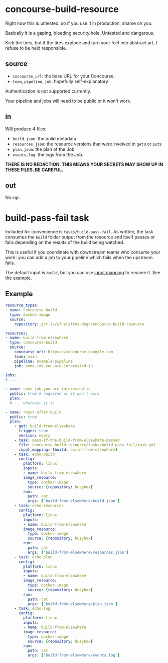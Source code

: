 # concourse-build-resource

Right now this is untested, so if you use it in production, shame on you.

Basically it is a gaping, bleeding security hole. Untested and dangerous. 

Kick the tires, but if the tires explode and turn your feet into abstract art, I refuse to be held responsible.

## source

* `concourse_url`: the base URL for your Concourse.
* `team`, `pipeline`, `job`: hopefully self-explanatory

Authentication is not supported currently. 

Your pipeline and jobs will need to be public or it won't work.

## in

Will produce 4 files:

* `build.json`: the build metadata
* `resources.json`: the resource versions that were involved in `get`s or `put`s
* `plan.json`: the plan of the Job
* `events.log`: the logs from the Job.

**THERE IS NO REDACTION. THIS MEANS YOUR SECRETS MAY SHOW UP IN THESE FILES. BE CAREFUL.** 

## out

No-op.

# build-pass-fail task

Included for convenience is `tasks/build-pass-fail`. As written, the task consumes the `build` folder output from the 
resource and itself passes or fails depending on the results of the build being watched.

This is useful if you coordinate with downstream teams who consume your work: you can add a job to your pipeline
which fails when the upstream fails.

The default input is `build`, but you can use [input mapping](https://concourse-ci.org/task-step.html#input_mapping)
to rename it. See the example.

## Example

```yaml
resource_types:
- name: concourse-build
  type: docker-image
  source:
    repository: gcr.io/cf-elafros-dog/concourse-build-resource

resources:
- name: build-from-elsewhere
  type: concourse-build
  source:
    concourse_url: https://concourse.example.com
    team: main
    pipeline: example-pipeline
    job: some-job-you-are-interested-in
    
jobs:
# ....

- name: some-job-you-are-interested-in
  public: true # required or it won't work
  plan:
  # ... whatever it is

- name: react-after-build
  public: true
  plan:
    - get: build-from-elsewhere
      trigger: true
      version: every
    - task: pass-if-the-build-from-elsewhere-passed
      file: concourse-build-resource/tasks/build-pass-fail/task.yml
      input_mapping: {build: build-from-elsewhere} 
    - task: echo-build
      config:
        platform: linux
        inputs:
        - name: build-from-elsewhere
        image_resource:
          type: docker-image
          source: {repository: busybox}
        run:
          path: cat
          args: ['build-from-elsewhere/build.json']
    - task: echo-resources
      config:
        platform: linux
        inputs:
        - name: build-from-elsewhere
        image_resource:
          type: docker-image
          source: {repository: busybox}
        run:
          path: cat
          args: ['build-from-elsewhere/resources.json']
    - task: echo-plan
      config:
        platform: linux
        inputs:
        - name: build-from-elsewhere
        image_resource:
          type: docker-image
          source: {repository: busybox}
        run:
          path: cat
          args: ['build-from-elsewhere/plan.json']
    - task: echo-log
      config:
        platform: linux
        inputs:
        - name: build-from-elsewhere
        image_resource:
          type: docker-image
          source: {repository: busybox}
        run:
          path: cat
          args: ['build-from-elsewhere/events.log']
```
